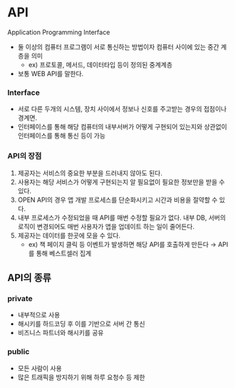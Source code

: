 # API

Application Programming Interface

- 둘 이상의 컴퓨터 프로그램이 서로 통신하는 방법이자 컴퓨터 사이에 있는 중간 계층을 의미
  - ex) 프로토콜, 메서드, 데이터타입 등이 정의된 중계계층
- 보통 WEB API를 말한다.

### Interface

- 서로 다른 두개의 시스템, 장치 사이에서 정보나 신호를 주고받는 경우의 접점이나 경계면.
- 인터페이스를 통해 해당 컴퓨터의 내부서버가 어떻게 구현되어 있는지와 상관없이 인터페이스를 통해 통신 등이 가능

### API의 장점

1. 제공자는 서비스의 중요한 부분을 드러내지 않아도 된다.
2. 사용자는 해당 서비스가 어떻게 구현되는지 알 필요없이 필요한 정보만을 받을 수 있다.
3. OPEN API의 경우 앱 개발 프로세스를 단순화시키고 시간과 비용을 절약할 수 있다.
4. 내부 프로세스가 수정되었을 때 API를 매번 수정할 필요가 없다. 내부 DB, 서버의 로직이 변경되어도 매번 사용자가 앱을 업데이트 하는 일이 줄어든다.
5. 제공자는 데이터를 한곳에 모을 수 있다.
   - ex) 책 페이지 클릭 등 이벤트가 발생하면 해당 API를 호출하게 만든다 → API를 통해 베스트셀러 집계

## API의 종류

### private

- 내부적으로 사용
- 해시키를 하드코딩 후 이를 기반으로 서버 간 통신
- 비즈니스 파트너와 해시키를 공유

### public

- 모든 사람이 사용
- 많은 트래픽을 방지하기 위해 하루 요청수 등 제한
